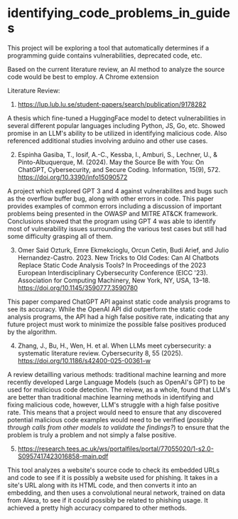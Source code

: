 # identifying_code_problems_in_guides

This project will be exploring a tool that automatically determines if a programming guide contains vulnerabilities, deprecated code, etc.

Based on the current literature review, an AI method to analyze the source code would be best to employ. A Chrome extension

Literature Review:

1. https://lup.lub.lu.se/student-papers/search/publication/9178282

A thesis which fine-tuned a HuggingFace model to detect vulnerabilities in several different popular languages including Python, JS, Go, etc. Showed promise in an LLM's ability to be utilized in identifying malicious code. Also referenced additional studies involving arduino and other use cases.

2. Espinha Gasiba, T., Iosif, A.-C., Kessba, I., Amburi, S., Lechner, U., & Pinto-Albuquerque, M. (2024). May the Source Be with You: On ChatGPT, Cybersecurity, and Secure Coding. Information, 15(9), 572. https://doi.org/10.3390/info15090572

A project which explored GPT 3 and 4 against vulnerabilites and bugs such as the overflow buffer bug, along with other errors in code. This paper provides examples of common errors including a discussion of important problems being presented in the OWASP and MITRE AT&CK framework. Conclusions showed that the program using GPT 4 was able to identify most of vulnerability issues surrounding the various test cases but still had some difficulty grasping all of them.

3. Omer Said Ozturk, Emre Ekmekcioglu, Orcun Cetin, Budi Arief, and Julio Hernandez-Castro. 2023. New Tricks to Old Codes: Can AI Chatbots Replace Static Code Analysis Tools? In Proceedings of the 2023 European Interdisciplinary Cybersecurity Conference (EICC '23). Association for Computing Machinery, New York, NY, USA, 13–18. https://doi.org/10.1145/3590777.3590780

This paper compared ChatGPT API against static code analysis programs to see its accuracy. While the OpenAI API did outperform the static code analysis programs, the API had a high false positive rate, indicating that any future project must work to minimize the possible false positives produced by the algorithm.

4. Zhang, J., Bu, H., Wen, H. et al. When LLMs meet cybersecurity: a systematic literature review. Cybersecurity 8, 55 (2025). https://doi.org/10.1186/s42400-025-00361-w

A review detailling various methods: traditional machine learning and more recently developed Large Language Models (such as OpenAI's GPT) to be used for malicious code detection. The reivew, as a whole, found that LLM's are better than traditional machine learning methods in identifying and fixing malicious code, however, LLM's struggle with a high false positive rate. This means that a project would need to ensure that any discovered potential malicious code examples would need to be verified (*possibly through calls from other models to validate the findings?*) to ensure that the problem is truly a problem and not simply a false positive.

5. https://research.tees.ac.uk/ws/portalfiles/portal/77055020/1-s2.0-S0957417423016858-main.pdf

This tool analyzes a website's source code to check its embedded URLs and code to see if it is possibly a website used for phishing. It takes in a site's URL along with its HTML code, and then converts it into an embedding, and then uses a convolutional neural network, trained on data from Alexa, to see if it could possibly be related to phishing usage. It achieved a pretty high accuracy compared to other methods.


